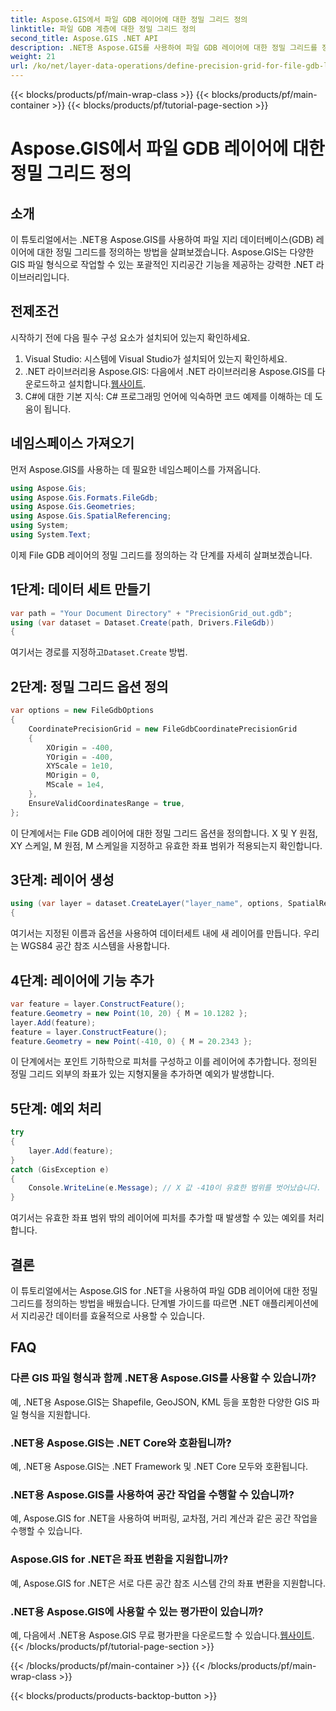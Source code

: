 ```yaml
---
title: Aspose.GIS에서 파일 GDB 레이어에 대한 정밀 그리드 정의
linktitle: 파일 GDB 계층에 대한 정밀 그리드 정의
second_title: Aspose.GIS .NET API
description: .NET용 Aspose.GIS를 사용하여 파일 GDB 레이어에 대한 정밀 그리드를 정의하는 방법을 알아보세요. 단계별 튜토리얼을 따라해보세요.
weight: 21
url: /ko/net/layer-data-operations/define-precision-grid-for-file-gdb-layer/
---
```


{{< blocks/products/pf/main-wrap-class >}}
{{< blocks/products/pf/main-container >}}
{{< blocks/products/pf/tutorial-page-section >}}

# Aspose.GIS에서 파일 GDB 레이어에 대한 정밀 그리드 정의

## 소개
이 튜토리얼에서는 .NET용 Aspose.GIS를 사용하여 파일 지리 데이터베이스(GDB) 레이어에 대한 정밀 그리드를 정의하는 방법을 살펴보겠습니다. Aspose.GIS는 다양한 GIS 파일 형식으로 작업할 수 있는 포괄적인 지리공간 기능을 제공하는 강력한 .NET 라이브러리입니다.
## 전제조건
시작하기 전에 다음 필수 구성 요소가 설치되어 있는지 확인하세요.
1. Visual Studio: 시스템에 Visual Studio가 설치되어 있는지 확인하세요.
2.  .NET 라이브러리용 Aspose.GIS: 다음에서 .NET 라이브러리용 Aspose.GIS를 다운로드하고 설치합니다.[웹사이트](https://releases.aspose.com/gis/net/).
3. C#에 대한 기본 지식: C# 프로그래밍 언어에 익숙하면 코드 예제를 이해하는 데 도움이 됩니다.
## 네임스페이스 가져오기
먼저 Aspose.GIS를 사용하는 데 필요한 네임스페이스를 가져옵니다.
```csharp
using Aspose.Gis;
using Aspose.Gis.Formats.FileGdb;
using Aspose.Gis.Geometries;
using Aspose.Gis.SpatialReferencing;
using System;
using System.Text;
```
이제 File GDB 레이어의 정밀 그리드를 정의하는 각 단계를 자세히 살펴보겠습니다.
## 1단계: 데이터 세트 만들기
```csharp
var path = "Your Document Directory" + "PrecisionGrid_out.gdb";
using (var dataset = Dataset.Create(path, Drivers.FileGdb))
{
```
 여기서는 경로를 지정하고`Dataset.Create` 방법.
## 2단계: 정밀 그리드 옵션 정의
```csharp
var options = new FileGdbOptions
{
    CoordinatePrecisionGrid = new FileGdbCoordinatePrecisionGrid
    {
        XOrigin = -400,
        YOrigin = -400,
        XYScale = 1e10,
        MOrigin = 0,
        MScale = 1e4,
    },
    EnsureValidCoordinatesRange = true,
};
```
이 단계에서는 File GDB 레이어에 대한 정밀 그리드 옵션을 정의합니다. X 및 Y 원점, XY 스케일, M 원점, M 스케일을 지정하고 유효한 좌표 범위가 적용되는지 확인합니다.
## 3단계: 레이어 생성
```csharp
using (var layer = dataset.CreateLayer("layer_name", options, SpatialReferenceSystem.Wgs84))
{
```
여기서는 지정된 이름과 옵션을 사용하여 데이터세트 내에 새 레이어를 만듭니다. 우리는 WGS84 공간 참조 시스템을 사용합니다.
## 4단계: 레이어에 기능 추가
```csharp
var feature = layer.ConstructFeature();
feature.Geometry = new Point(10, 20) { M = 10.1282 };
layer.Add(feature);
feature = layer.ConstructFeature();
feature.Geometry = new Point(-410, 0) { M = 20.2343 };
```
이 단계에서는 포인트 기하학으로 피처를 구성하고 이를 레이어에 추가합니다. 정의된 정밀 그리드 외부의 좌표가 있는 지형지물을 추가하면 예외가 발생합니다.
## 5단계: 예외 처리
```csharp
try
{
    layer.Add(feature);
}
catch (GisException e)
{
    Console.WriteLine(e.Message); // X 값 -410이 유효한 범위를 벗어났습니다.
}
```
여기서는 유효한 좌표 범위 밖의 레이어에 피처를 추가할 때 발생할 수 있는 예외를 처리합니다.
## 결론
이 튜토리얼에서는 Aspose.GIS for .NET을 사용하여 파일 GDB 레이어에 대한 정밀 그리드를 정의하는 방법을 배웠습니다. 단계별 가이드를 따르면 .NET 애플리케이션에서 지리공간 데이터를 효율적으로 사용할 수 있습니다.
## FAQ
### 다른 GIS 파일 형식과 함께 .NET용 Aspose.GIS를 사용할 수 있습니까?
예, .NET용 Aspose.GIS는 Shapefile, GeoJSON, KML 등을 포함한 다양한 GIS 파일 형식을 지원합니다.
### .NET용 Aspose.GIS는 .NET Core와 호환됩니까?
예, .NET용 Aspose.GIS는 .NET Framework 및 .NET Core 모두와 호환됩니다.
### .NET용 Aspose.GIS를 사용하여 공간 작업을 수행할 수 있습니까?
예, Aspose.GIS for .NET을 사용하여 버퍼링, 교차점, 거리 계산과 같은 공간 작업을 수행할 수 있습니다.
### Aspose.GIS for .NET은 좌표 변환을 지원합니까?
예, Aspose.GIS for .NET은 서로 다른 공간 참조 시스템 간의 좌표 변환을 지원합니다.
### .NET용 Aspose.GIS에 사용할 수 있는 평가판이 있습니까?
예, 다음에서 .NET용 Aspose.GIS 무료 평가판을 다운로드할 수 있습니다.[웹사이트](https://releases.aspose.com/gis/net/).
{{< /blocks/products/pf/tutorial-page-section >}}

{{< /blocks/products/pf/main-container >}}
{{< /blocks/products/pf/main-wrap-class >}}

{{< blocks/products/products-backtop-button >}}
